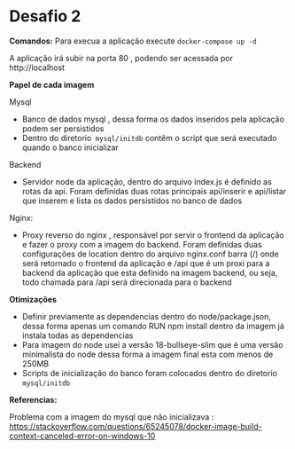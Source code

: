 # Desafio 2

**Comandos:** 
Para execua a aplicação execute 
`docker-compose up -d`

A aplicação irá subir na porta 80 , podendo ser acessada por 
http://localhost

**Papel de cada imagem** 

Mysql
 * Banco de dados mysql , dessa forma os dados inseridos pela aplicação podem ser persistidos 
 * Dentro do diretorio` mysql/initdb` contêm o script que será executado quando o banco inicializar 

Backend
* Servidor node da aplicação,  dentro do arquivo index.js é definido as rotas da api. Foram definidas duas rotas principais api/inserir e api/listar que inserem e lista os dados persistidos no banco de dados 

Nginx:

* Proxy reverso do nginx , responsável por servir o frontend da aplicação e fazer o proxy com a imagem do backend. Foram definidas duas configurações de location  dentro do arquivo nginx.conf  barra (/) onde será retornado o frontend da aplicação e /api  que é um proxi para a backend da aplicação que esta definido na imagem backend, ou seja, todo chamada para /api será direcionada para o backend 


**Otimizações** 
* Definir previamente as dependencias dentro do node/package.json, dessa forma apenas um comando RUN npm install dentro da imagem já instala todas as dependencias 
* Para imagem do node usei a versão 18-bullseye-slim  que  é uma versão minimalista do node dessa forma a imagem final esta com menos de 250MB 
* Scripts de inicialização do banco foram colocados dentro do diretorio `mysql/initdb `

**Referencias:** 

Problema com a imagem do mysql que não inicializava : 
https://stackoverflow.com/questions/65245078/docker-image-build-context-canceled-error-on-windows-10 

